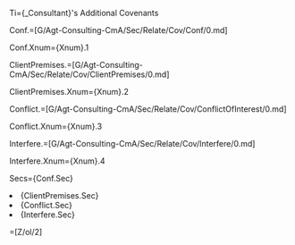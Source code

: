 Ti={_Consultant}'s Additional Covenants

Conf.=[G/Agt-Consulting-CmA/Sec/Relate/Cov/Conf/0.md]

Conf.Xnum={Xnum}.1

ClientPremises.=[G/Agt-Consulting-CmA/Sec/Relate/Cov/ClientPremises/0.md]

ClientPremises.Xnum={Xnum}.2

Conflict.=[G/Agt-Consulting-CmA/Sec/Relate/Cov/ConflictOfInterest/0.md]

Conflict.Xnum={Xnum}.3

Interfere.=[G/Agt-Consulting-CmA/Sec/Relate/Cov/Interfere/0.md]

Interfere.Xnum={Xnum}.4

Secs={Conf.Sec}<li>{ClientPremises.Sec}<li>{Conflict.Sec}<li>{Interfere.Sec}

=[Z/ol/2]
